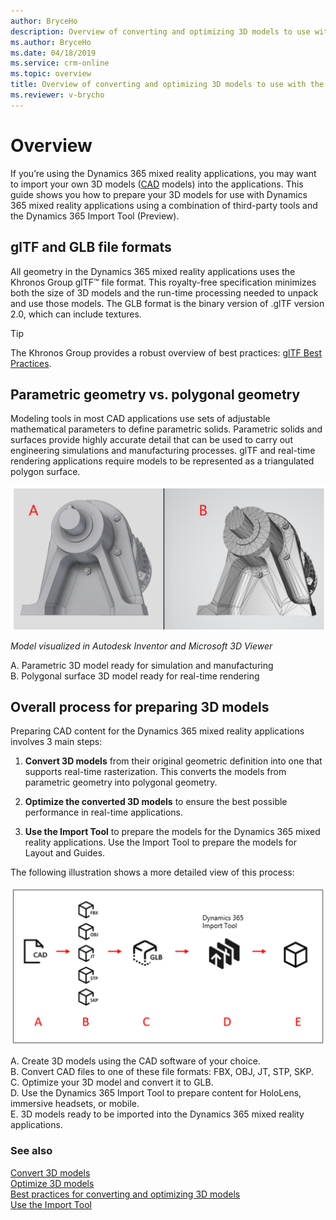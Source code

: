 ```yaml
---
author: BryceHo
description: Overview of converting and optimizing 3D models to use with the Dynamics 365 Import Tool (Preview).  
ms.author: BryceHo
ms.date: 04/18/2019
ms.service: crm-online
ms.topic: overview
title: Overview of converting and optimizing 3D models to use with the Dynamics 365 Import Tool (Preview).
ms.reviewer: v-brycho
---
```


# Overview

If you’re using the Dynamics 365 mixed reality applications, you may want to import your own 3D models ([CAD](https://en.wikipedia.org/wiki/Computer-aided_design) models) into the applications. This guide shows you how to prepare your 3D models for use with Dynamics 365 mixed reality applications using a combination of third-party tools and the Dynamics 365 Import Tool (Preview).

## glTF and GLB file formats
All geometry in the Dynamics 365 mixed reality applications uses the Khronos Group glTF™ file format. This royalty-free specification minimizes both the size of 3D models and the run-time processing needed to unpack and use those models. The GLB format is the binary version of .glTF version 2.0, which can include textures.

> [!TIP] 
> The Khronos Group provides a robust overview of best practices: [glTF Best Practices](https://aka.ms/glTFbestpractices).

## Parametric geometry vs. polygonal geometry

Modeling tools in most CAD applications use sets of adjustable mathematical parameters to define parametric solids. Parametric solids and surfaces provide highly accurate detail that can be used to carry out engineering simulations and manufacturing processes. glTF and real-time rendering applications require models to be represented as a triangulated polygon surface.

![Parametric vs. polygonal geometry](media/compare-geometry.PNG "Parametric vs. polygonal geometry") 

*Model visualized in Autodesk Inventor and Microsoft 3D Viewer*

A.	Parametric 3D model ready for simulation and manufacturing<br>
B.	Polygonal surface 3D model ready for real-time rendering

## Overall process for preparing 3D models

Preparing CAD content for the Dynamics 365 mixed reality applications involves 3 main steps: 

1.	**Convert 3D models** from their original geometric definition into one that supports real-time rasterization. This converts the models from parametric geometry into polygonal geometry. 

2.	**Optimize the converted 3D models** to ensure the best possible performance in real-time applications.

3.	**Use the Import Tool** to prepare the models for the Dynamics 365 mixed reality applications. Use the Import Tool to prepare the models for Layout and Guides.

The following illustration shows a more detailed view of this process:

![Overall flow](media/overall-flow.PNG "Overall flow") 

A.	Create 3D models using the CAD software of your choice.<br>
B.	Convert CAD files to one of these file formats: FBX, OBJ, JT, STP, SKP.<br>
C.	Optimize your 3D model and convert it to GLB.<br>
D.	Use the Dynamics 365 Import Tool to prepare content for HoloLens, immersive headsets, or mobile.<br>
E.	3D models ready to be imported into the Dynamics 365 mixed reality applications.

### See also
[Convert 3D models](convert-models.md)<br>
[Optimize 3D models](optimize-models.md)<br>
[Best practices for converting and optimizing 3D models](best-practices.md)<br>
[Use the Import Tool](import-tool.md)



